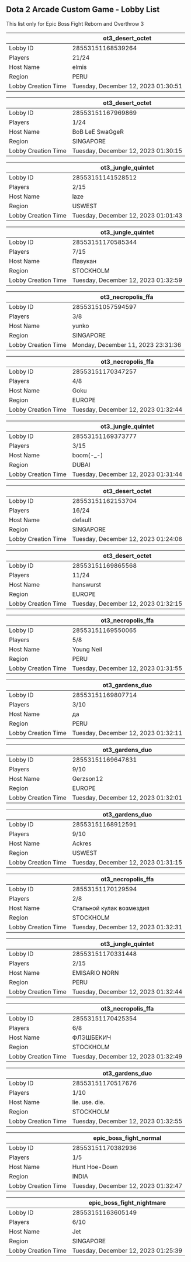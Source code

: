 ## Dota 2 Arcade Custom Game - Lobby List

This list only for Epic Boss Fight Reborn and Overthrow 3

|  | ot3_desert_octet |
| ------ | ------ |
| Lobby ID | 28553151168539264 |
| Players | 21/24 |
| Host Name | elmis |
| Region | PERU |
| Lobby Creation Time | Tuesday, December 12, 2023 01:30:51 |


|  | ot3_desert_octet |
| ------ | ------ |
| Lobby ID | 28553151167969869 |
| Players | 1/24 |
| Host Name | BoB LeE SwaGgeR |
| Region | SINGAPORE |
| Lobby Creation Time | Tuesday, December 12, 2023 01:30:15 |


|  | ot3_jungle_quintet |
| ------ | ------ |
| Lobby ID | 28553151141528512 |
| Players | 2/15 |
| Host Name | laze |
| Region | USWEST |
| Lobby Creation Time | Tuesday, December 12, 2023 01:01:43 |


|  | ot3_jungle_quintet |
| ------ | ------ |
| Lobby ID | 28553151170585344 |
| Players | 7/15 |
| Host Name | Павукан |
| Region | STOCKHOLM |
| Lobby Creation Time | Tuesday, December 12, 2023 01:32:59 |


|  | ot3_necropolis_ffa |
| ------ | ------ |
| Lobby ID | 28553151057594597 |
| Players | 3/8 |
| Host Name | yunko |
| Region | SINGAPORE |
| Lobby Creation Time | Monday, December 11, 2023 23:31:36 |


|  | ot3_necropolis_ffa |
| ------ | ------ |
| Lobby ID | 28553151170347257 |
| Players | 4/8 |
| Host Name | Goku |
| Region | EUROPE |
| Lobby Creation Time | Tuesday, December 12, 2023 01:32:44 |


|  | ot3_jungle_quintet |
| ------ | ------ |
| Lobby ID | 28553151169373777 |
| Players | 3/15 |
| Host Name | boom(-_-) |
| Region | DUBAI |
| Lobby Creation Time | Tuesday, December 12, 2023 01:31:44 |


|  | ot3_desert_octet |
| ------ | ------ |
| Lobby ID | 28553151162153704 |
| Players | 16/24 |
| Host Name | default |
| Region | SINGAPORE |
| Lobby Creation Time | Tuesday, December 12, 2023 01:24:06 |


|  | ot3_desert_octet |
| ------ | ------ |
| Lobby ID | 28553151169865568 |
| Players | 11/24 |
| Host Name | hanswurst |
| Region | EUROPE |
| Lobby Creation Time | Tuesday, December 12, 2023 01:32:15 |


|  | ot3_necropolis_ffa |
| ------ | ------ |
| Lobby ID | 28553151169550065 |
| Players | 5/8 |
| Host Name | Young Neil |
| Region | PERU |
| Lobby Creation Time | Tuesday, December 12, 2023 01:31:55 |


|  | ot3_gardens_duo |
| ------ | ------ |
| Lobby ID | 28553151169807714 |
| Players | 3/10 |
| Host Name | да |
| Region | PERU |
| Lobby Creation Time | Tuesday, December 12, 2023 01:32:11 |


|  | ot3_gardens_duo |
| ------ | ------ |
| Lobby ID | 28553151169647831 |
| Players | 9/10 |
| Host Name | Gerzson12 |
| Region | EUROPE |
| Lobby Creation Time | Tuesday, December 12, 2023 01:32:01 |


|  | ot3_gardens_duo |
| ------ | ------ |
| Lobby ID | 28553151168912591 |
| Players | 9/10 |
| Host Name | Ackres |
| Region | USWEST |
| Lobby Creation Time | Tuesday, December 12, 2023 01:31:15 |


|  | ot3_necropolis_ffa |
| ------ | ------ |
| Lobby ID | 28553151170129594 |
| Players | 2/8 |
| Host Name | Стальной кулак возмездия |
| Region | STOCKHOLM |
| Lobby Creation Time | Tuesday, December 12, 2023 01:32:31 |


|  | ot3_jungle_quintet |
| ------ | ------ |
| Lobby ID | 28553151170331448 |
| Players | 2/15 |
| Host Name | EMISARIO NORN |
| Region | PERU |
| Lobby Creation Time | Tuesday, December 12, 2023 01:32:44 |


|  | ot3_necropolis_ffa |
| ------ | ------ |
| Lobby ID | 28553151170425354 |
| Players | 6/8 |
| Host Name | ФЛЭШБЕКИЧ |
| Region | STOCKHOLM |
| Lobby Creation Time | Tuesday, December 12, 2023 01:32:49 |


|  | ot3_gardens_duo |
| ------ | ------ |
| Lobby ID | 28553151170517676 |
| Players | 1/10 |
| Host Name | lie. use. die. |
| Region | STOCKHOLM |
| Lobby Creation Time | Tuesday, December 12, 2023 01:32:55 |


|  | epic_boss_fight_normal |
| ------ | ------ |
| Lobby ID | 28553151170382936 |
| Players | 1/5 |
| Host Name | Hunt Hoe-Down |
| Region | INDIA |
| Lobby Creation Time | Tuesday, December 12, 2023 01:32:47 |


|  | epic_boss_fight_nightmare |
| ------ | ------ |
| Lobby ID | 28553151163605149 |
| Players | 6/10 |
| Host Name | Jet |
| Region | SINGAPORE |
| Lobby Creation Time | Tuesday, December 12, 2023 01:25:39 |


